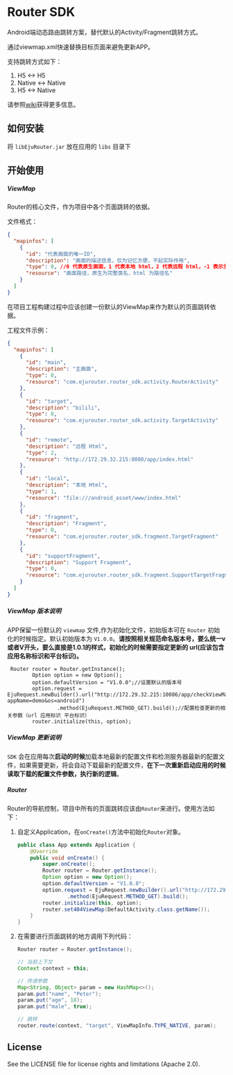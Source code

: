 # Router SDK

Android端动态路由跳转方案，替代默认的Activity/Fragment跳转方式。

通过viewmap.xml快速替换目标页面来避免更新APP。

支持跳转方式如下：

1. H5 <-> H5
2. Native <-> Native
3. H5 <-> Native

请参照[wiki](http://git.eju-inc.com/sdk-router/sdk-android/wikis/home)获得更多信息。



## 如何安装

将 `libEjuRouter.jar` 放在应用的 `libs` 目录下




## 开始使用

##### ViewMap

Router的核心文件，作为项目中各个页面跳转的依据。

文件格式：

```json
{
  "mapinfos": [
    {
      "id": "代表画面的唯一ID",
      "description": "画面的描述信息，仅为记忆方便，不起实际作用",
      "type": 0, //0 代表原生画面，1 代表本地 html，2 代表远程 html，-1 表示没有限制
      "resource": "画面路径，原生为完整类名，html 为路径名"
    }
  ]
}
```

在项目工程构建过程中应该创建一份默认的ViewMap来作为默认的页面跳转依据。

工程文件示例：

```json
{
  "mapinfos": [
    {
      "id": "main",
      "description": "主画面",
      "type": 0,
      "resource": "com.ejurouter.router_sdk.activity.RouterActivity"
    },
    {
      "id": "target",
      "description": "bilili",
      "type": 0,
      "resource": "com.ejurouter.router_sdk.activity.TargetActivity"
    },
    {
      "id": "remote",
      "description": "远程 Html",
      "type": 2,
      "resource": "http://172.29.32.215:8080/app/index.html"
    },
    {
      "id": "local",
      "description": "本地 Html",
      "type": 1,
      "resource": "file:///android_asset/www/index.html"
    },
    {
      "id": "fragment",
      "description": "Fragment",
      "type": 0,
      "resource": "com.ejurouter.router_sdk.fragment.TargetFragment"
    },
    {
      "id": "supportFragment",
      "description": "Support Fragment",
      "type": 0,
      "resource": "com.ejurouter.router_sdk.fragment.SupportTargetFragment"
    }
  ]
}
```


##### ViewMap 版本说明

APP保留一份默认的 `viewmap` 文件,作为初始化文件，初始版本可在 `Router` 初始化的时候指定。默认初始版本为 `V1.0.0`。**请按照相关规范命名版本号，要么统一v或者V开头，要么直接是1.0.1的样式，初始化的时候需要指定更新的 url(应该包含应用名称标识和平台标识)。**



	 Router router = Router.getInstance();
	        Option option = new Option();
	        option.defaultVersion = "V1.0.0";//设置默认的版本号
	        option.request = EjuRequest.newBuilder().url("http://172.29.32.215:10086/app/checkViewMap?appName=demo&os=android")
	                .method(EjuRequest.METHOD_GET).build();//配置检查更新的相关参数（url 应用标识 平台标识）
	        router.initialize(this, option);

##### ViewMap 更新说明

`SDK` 会在应用每次**启动的时候**加载本地最新的配置文件和检测服务器最新的配置文件，如果需要更新，将会自动下载最新的配置文件，**在下一次重新启动应用的时候读取下载的配置文件参数，执行新的逻辑**。

##### Router

Router的导航控制，项目中所有的页面跳转应该由`Router`来进行。使用方法如下：

1. 自定义Application，在`onCreate()`方法中初始化`Router`对象。

   ```java
   public class App extends Application {
       @Override
       public void onCreate() {
           super.onCreate();
           Router router = Router.getInstance();
           Option option = new Option();
           option.defaultVersion = "V1.0.0";
           option.request = EjuRequest.newBuilder().url("http://172.29.32.215:10086/app/checkViewMap?appName=demo&os=android")
                   .method(EjuRequest.METHOD_GET).build();
           router.initialize(this, option);
           router.set404ViewMap(DefaultActivity.class.getName());
       }
   }
   ```

2. 在需要进行页面跳转的地方调用下列代码：

   ```java
   Router router = Router.getInstance();

   // 当前上下文
   Context context = this;

   // 传递参数
   Map<String, Object> param = new HashMap<>();
   param.put("name", "Peter");
   param.put("age", 18);
   param.put("male", true);

   // 跳转
   router.route(context, "target", ViewMapInfo.TYPE_NATIVE, param);
   ```




## License

See the LICENSE file for license rights and limitations (Apache 2.0).

